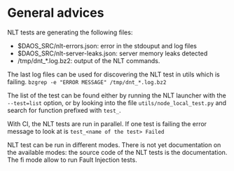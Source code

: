 # General advices

NLT tests are generating the following files:
- $DAOS\_SRC/nlt-errors.json: error in the stdouput and log files
- $DAOS\_SRC/nlt-server-leaks.json: server memory leaks detected
- /tmp/dnt\_*.log.bz2: output of the NLT commands.

The last log files can be used for discovering the NLT test in utils which is failing.
```bzgrep -e "ERROR MESSAGE" /tmp/dnt_*.log.bz2```

The list of the test can be found either by running the NLT launcher with the `--test=list` option,
or by looking into the file `utils/node_local_test.py` and search for function prefixed with
`test_`.

With CI, the NLT tests are run in parallel.   If one test is failing the error message to look at is
`test_<name of the test> Failed`

NLT test can be run in different modes.  There is not yet documentation on the available modes: the
source code of the NLT tests is the documentation.  The fi mode allow to run Fault Injection tests.
